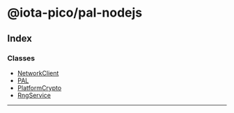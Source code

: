 
#  @iota-pico/pal-nodejs

## Index

### Classes

* [NetworkClient](classes/networkclient.md)
* [PAL](classes/pal.md)
* [PlatformCrypto](classes/platformcrypto.md)
* [RngService](classes/rngservice.md)

---

